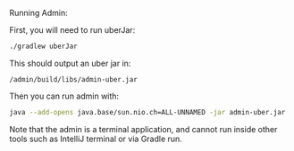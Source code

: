 Running Admin:

First, you will need to run uberJar:

```bash
./gradlew uberJar
```

This should output an uber jar in: 

`/admin/build/libs/admin-uber.jar`

Then you can run admin with:

```bash
java --add-opens java.base/sun.nio.ch=ALL-UNNAMED -jar admin-uber.jar
```

Note that the admin is a terminal application, and cannot run inside other tools such as IntelliJ terminal or via Gradle run.